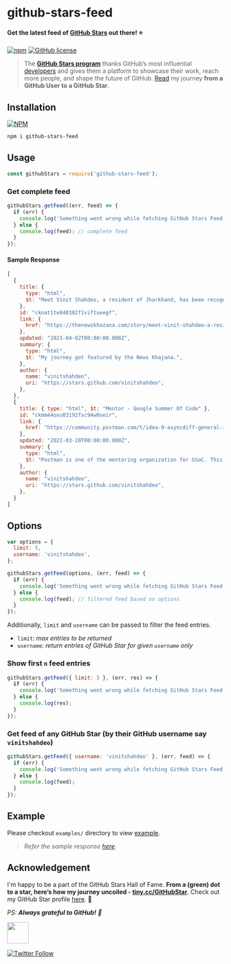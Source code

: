 # github-stars-feed

#### Get the latest feed of [GitHub Stars](https://stars.github.com/profiles/) out there! ⭐

[![npm](https://img.shields.io/npm/v/github-stars-feed?logo=npm)](https://www.npmjs.com/package/github-stars-feed) [![GitHub license](https://img.shields.io/github/license/vinitshahdeo/github-stars-feed?logo=github)](https://github.com/vinitshahdeo/github-stars-feed/blob/main/LICENSE)


> The **[GitHub Stars program](https://stars.github.com/)** thanks GitHub’s most influential [developers](https://stars.github.com/profiles/) and gives them a platform to showcase their work, reach more people, and shape the future of GitHub. [Read](https://dev.to/vinitshahdeo/milepost-from-a-github-user-to-a-github-star-2o36) my journey **from a GitHub User to a GitHub Star**.

## Installation

[![NPM](https://nodei.co/npm/github-stars-feed.png?compact=true)](https://www.npmjs.com/package/github-stars-feed)

```bash
npm i github-stars-feed
```

## Usage

```js
const githubStars = require('github-stars-feed');
```

### Get complete feed
```js
githubStars.getFeed((err, feed) => {
  if (err) {
    console.log('Something went wrong while fetching GitHub Stars Feed');
  } else {
    console.log(feed); // complete feed
  }
});
```

#### Sample Response

```js
[
  {
    title: {
      type: "html",
      $t: "Meet Vinit Shahdeo, a resident of Jharkhand, has been recognized as a GitHub Star",
    },
    id: "cknat1te840382f1viftueegf",
    link: {
      href: "https://thenewskhazana.com/story/meet-vinit-shahdeo-a-resident-of-jharkhand-has-been-recognized-as-a-github-star-22451/",
    },
    updated: "2021-04-02T00:00:00.000Z",
    summary: {
      type: "html",
      $t: "My journey got featured by the News Khajana.",
    },
    author: {
      name: "vinitshahdeo",
      uri: "https://stars.github.com/vinitshahdeo",
    },
  },
  {
    title: { type: "html", $t: "Mentor - Google Summer Of Code" },
    id: "ckmm44oxu03192fxc94w0seir",
    link: {
      href: "https://community.postman.com/t/idea-9-asyncdiff-general-information/21694",
    },
    updated: "2021-03-20T00:00:00.000Z",
    summary: {
      type: "html",
      $t: "Postman is one of the mentoring organization for GSoC. This year, Postman has AsyncAPI Initiative as part of their team.\n\nI will be mentoring an idea for AsyncAPI i.e. AsyncDiff. It's basically a library to compare two AsyncAPI documents and generate diff for the review process.",
    },
    author: {
      name: "vinitshahdeo",
      uri: "https://stars.github.com/vinitshahdeo",
    },
  }
]
```

## Options

```js
var options = {
  limit: 5,
  username: 'vinitshahdeo',
};

githubStars.getFeed(options, (err, feed) => {
  if (err) {
    console.log('Something went wrong while fetching GitHub Stars Feed');
  } else {
    console.log(feed); // filtered feed based on options
  }
});
```

Additionally, `limit` and `username` can be passed to filter the feed entries.

- `limit`: _max entries to be returned_
- `username`: _return entries of GitHub Star for given `username` only_

### Show first `n` feed entries

```js
githubStars.getFeed({ limit: 5 }, (err, res) => {
  if (err) {
    console.log('Something went wrong while fetching GitHub Stars Feed');
  } else {
    console.log(res);
  }
});
```

### Get feed of any GitHub Star (by their GitHub username say `vinitshahdeo`)

```js
githubStars.getFeed({ username: 'vinitshahdeo' }, (err, feed) => {
  if (err) {
    console.log('Something went wrong while fetching GitHub Stars Feed');
  } else {
    console.log(feed);
  }
});
```
## Example

Please checkout `examples/` directory to view [example](./example/demo.js).

> _Refer the sample response [here](./data/sample.js)_.

## Acknowledgement

I'm happy to be a part of the GitHub Stars Hall of Fame. **From a (green) dot to a star, here’s how my journey uncoiled - [tiny.cc/GitHubStar](https://tiny.cc/GitHubStar)**. Check out my GitHub Star profile [here](https://stars.github.com/profiles/vinitshahdeo/). 🌟

*PS: **Always grateful to GitHub!** 🖤*

<a href='https://stars.github.com/profiles/vinitshahdeo/'><img src='https://github.blog/wp-content/uploads/2020/09/github-stars-logo_Color.png' width='50px' height='50px' /></a>

[![Twitter Follow](https://img.shields.io/twitter/follow/Vinit_Shahdeo?style=social)](https://twitter.com/Vinit_Shahdeo)

